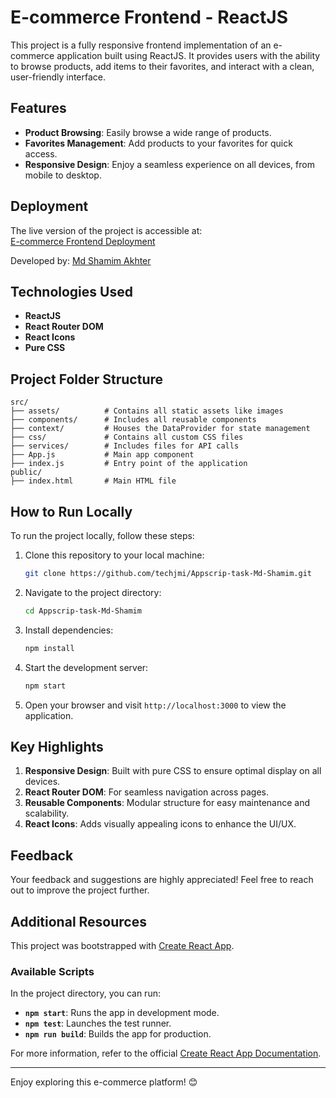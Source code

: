 # E-commerce Frontend - ReactJS  

This project is a fully responsive frontend implementation of an e-commerce application built using ReactJS. It provides users with the ability to browse products, add items to their favorites, and interact with a clean, user-friendly interface.  

## Features  

- **Product Browsing**: Easily browse a wide range of products.  
- **Favorites Management**: Add products to your favorites for quick access.  
- **Responsive Design**: Enjoy a seamless experience on all devices, from mobile to desktop.  

## Deployment  

The live version of the project is accessible at:  
[E-commerce Frontend Deployment](https://appscrip-task-md-shamim.onrender.com/)  

Developed by: [Md Shamim Akhter](https://me.learningblog.fun/)  

## Technologies Used  

- **ReactJS**  
- **React Router DOM**  
- **React Icons**  
- **Pure CSS**  

## Project Folder Structure  

```plaintext  
src/  
├── assets/          # Contains all static assets like images  
├── components/      # Includes all reusable components  
├── context/         # Houses the DataProvider for state management  
├── css/             # Contains all custom CSS files  
├── services/        # Includes files for API calls  
├── App.js           # Main app component  
├── index.js         # Entry point of the application  
public/  
├── index.html       # Main HTML file  
```  

## How to Run Locally  

To run the project locally, follow these steps:  

1. Clone this repository to your local machine:  
   ```bash  
   git clone https://github.com/techjmi/Appscrip-task-Md-Shamim.git  
   ```  
2. Navigate to the project directory:  
   ```bash  
   cd Appscrip-task-Md-Shamim  
   ```  
3. Install dependencies:  
   ```bash  
   npm install  
   ```  
4. Start the development server:  
   ```bash  
   npm start  
   ```  
5. Open your browser and visit `http://localhost:3000` to view the application.  

## Key Highlights  

1. **Responsive Design**: Built with pure CSS to ensure optimal display on all devices.  
2. **React Router DOM**: For seamless navigation across pages.  
3. **Reusable Components**: Modular structure for easy maintenance and scalability.  
4. **React Icons**: Adds visually appealing icons to enhance the UI/UX.  

## Feedback  

Your feedback and suggestions are highly appreciated! Feel free to reach out to improve the project further.  

## Additional Resources  

This project was bootstrapped with [Create React App](https://github.com/facebook/create-react-app).  

### Available Scripts  

In the project directory, you can run:  

- **`npm start`**: Runs the app in development mode.  
- **`npm test`**: Launches the test runner.  
- **`npm run build`**: Builds the app for production.  

For more information, refer to the official [Create React App Documentation](https://facebook.github.io/create-react-app/docs/getting-started).  

---

Enjoy exploring this e-commerce platform! 😊
